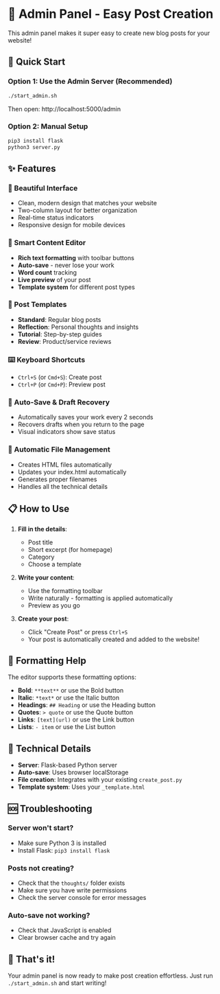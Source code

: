 # 📝 Admin Panel - Easy Post Creation

This admin panel makes it super easy to create new blog posts for your website!

## 🚀 Quick Start

### Option 1: Use the Admin Server (Recommended)
```bash
./start_admin.sh
```
Then open: http://localhost:5000/admin

### Option 2: Manual Setup
```bash
pip3 install flask
python3 server.py
```

## ✨ Features

### 🎨 Beautiful Interface
- Clean, modern design that matches your website
- Two-column layout for better organization
- Real-time status indicators
- Responsive design for mobile devices

### 📝 Smart Content Editor
- **Rich text formatting** with toolbar buttons
- **Auto-save** - never lose your work
- **Word count** tracking
- **Live preview** of your post
- **Template system** for different post types

### 🎯 Post Templates
- **Standard**: Regular blog posts
- **Reflection**: Personal thoughts and insights
- **Tutorial**: Step-by-step guides
- **Review**: Product/service reviews

### ⌨️ Keyboard Shortcuts
- `Ctrl+S` (or `Cmd+S`): Create post
- `Ctrl+P` (or `Cmd+P`): Preview post

### 💾 Auto-Save & Draft Recovery
- Automatically saves your work every 2 seconds
- Recovers drafts when you return to the page
- Visual indicators show save status

### 🔧 Automatic File Management
- Creates HTML files automatically
- Updates your index.html automatically
- Generates proper filenames
- Handles all the technical details

## 📋 How to Use

1. **Fill in the details**:
   - Post title
   - Short excerpt (for homepage)
   - Category
   - Choose a template

2. **Write your content**:
   - Use the formatting toolbar
   - Write naturally - formatting is applied automatically
   - Preview as you go

3. **Create your post**:
   - Click "Create Post" or press `Ctrl+S`
   - Your post is automatically created and added to the website!

## 🎨 Formatting Help

The editor supports these formatting options:

- **Bold**: `**text**` or use the Bold button
- **Italic**: `*text*` or use the Italic button
- **Headings**: `## Heading` or use the Heading button
- **Quotes**: `> quote` or use the Quote button
- **Links**: `[text](url)` or use the Link button
- **Lists**: `- item` or use the List button

## 🔧 Technical Details

- **Server**: Flask-based Python server
- **Auto-save**: Uses browser localStorage
- **File creation**: Integrates with your existing `create_post.py`
- **Template system**: Uses your `_template.html`

## 🆘 Troubleshooting

### Server won't start?
- Make sure Python 3 is installed
- Install Flask: `pip3 install flask`

### Posts not creating?
- Check that the `thoughts/` folder exists
- Make sure you have write permissions
- Check the server console for error messages

### Auto-save not working?
- Check that JavaScript is enabled
- Clear browser cache and try again

## 🎉 That's it!

Your admin panel is now ready to make post creation effortless. Just run `./start_admin.sh` and start writing!




